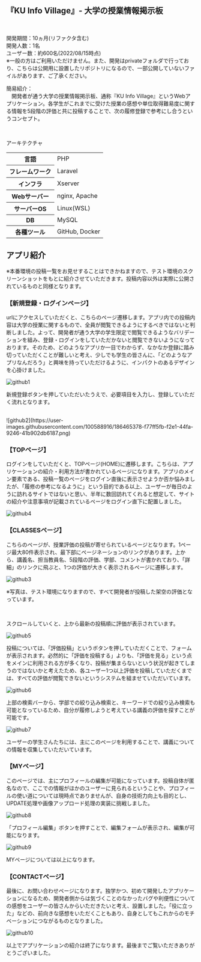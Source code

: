 ## 『KU Info Village』- 大学の授業情報掲示板
<br>
<p>開発期間：10ヵ月(リファクタ含む)<br>開発人数：1名<br>ユーザー数：約600名(2022/08/15時点)<br>※一般の方はご利用いただけません。また、開発はprivateフォルダで行っており、こちらは公開用に設置したリポジトリになるので、一部公開していないファイルがあります、ご了承ください。</p>


<p>簡易紹介：<br>　開発者が通う大学の授業情報掲示板、通称『KU Info Village』というWebアプリケーション。各学生がこれまでに受けた授業の感想や単位取得難易度に関する情報を5段階の評価と共に投稿することで、次の履修登録で参考にし合うというコンセプト。</p>

<br>

アーキテクチャ
<table>
    <tr>
        <th>言語</th>
        <td>PHP</td>
    </tr>
    <tr>
        <th>フレームワーク</th>
        <td>Laravel</td>
    </tr>
    <tr>
        <th>インフラ</th>
        <td>Xserver</td>
    </tr>
    <tr>
        <th>Webサーバー</th>
        <td>nginx, Apache</td>
    </tr>
    <tr>
        <th>サーバーOS</th>
        <td>Linux(WSL)</td>
    </tr>
    <tr>
        <th>DB</th>
        <td>MySQL</td>
    </tr>
    <tr>
        <th>各種ツール</th>
        <td>GitHub, Docker</td>
    </tr>
</table>

## アプリ紹介
※本番環境の投稿一覧をお見せすることはできかねますので、テスト環境のスクリーンショットをもとに紹介させていただきます。投稿内容以外は実際に公開されているものと同様となります。

### 【新規登録・ログインページ】
urlにアクセスしていただくと、こちらのページ遷移します。アプリ内での投稿内容は大学の授業に関するもので、全員が閲覧できるようにするべきではないと判断しました。よって、開発者が通う大学の学生限定で閲覧できるようなバリデーションを組み、登録・ログインをしていただかないと閲覧できないようになっております。そのため、どのようなアプリか一目でわからず、なかなか登録に踏み切っていただくことが難しいと考え、少しでも学生の皆さんに、「どのようなアプリなんだろう」と興味を持っていただけるように、インパクトのあるデザインを心掛けました。

![github1](https://user-images.githubusercontent.com/100588916/186465342-d1d2e8be-43ea-4c02-a3ce-15f6593adef9.png)
<br>

新規登録ボタンを押していただいたうえで、必要項目を入力し、登録していただく流れとなります。

<br>
![github2](https://user-images.githubusercontent.com/100588916/186465378-f77ff5fb-f2e1-44fa-9246-41b902db6187.png)

### 【TOPページ】

<p>ログインをしていただくと、TOPページ(HOME)に遷移します。こちらは、アプリケーションの紹介・利用方法が書かれているページになります。アプリのメイン要素である、投稿一覧のページをログイン直後に表示させようか否か悩みましたが、「履修の参考になるように」という目的である以上、ユーザーが毎日のように訪れるサイトではないと思い、半年に数回訪れてくれると想定して、サイトの紹介や注意事項が記載されているページをログイン直下に配置しました。</p>

![github4](https://user-images.githubusercontent.com/100588916/186465420-864b4b9c-b9e8-4838-b6d5-cc1d8bc09c16.png)
### 【CLASSESページ】

<p>こちらのページが、授業評価の投稿が寄せられているページとなります。1ページ最大80件表示され、最下部にページネーションのリンクがあります。上から、講義名、担当教員名、5段階の評価、学部、コメントが書かれており、「詳細」のリンクに飛ぶと、1つの評価が大きく表示されるページに遷移します。</p>

![github3](https://user-images.githubusercontent.com/100588916/186465446-d0875ac7-4bf2-4d94-8594-1a5f271aeb49.png)
<br>
<p>※写真は、テスト環境になりますので、すべて開発者が投稿した架空の評価となっています。</p>
<br>
<p>スクロールしていくと、上から最新の投稿順に評価が表示されています。</p>

![github5](https://user-images.githubusercontent.com/100588916/186465474-514a50a0-c5af-41e6-bd6e-81e2a65ab2a1.png)
<br>
<p>投稿については、「評価投稿」というボタンを押していただくことで、フォームが表示されます。必然的に「評価を投稿する」よりも、「評価を見る」という点をメインに利用される方が多くなり、投稿が集まらないという状況が起きてしまうのではないかと考えたため、各ユーザー1つ以上評価を投稿していただくまでは、すべての評価が閲覧できないというシステムを組ませていただいています。</p>

![github6](https://user-images.githubusercontent.com/100588916/186465494-60494d14-ff5f-48e1-857b-b82be2489ffd.png)
<br>
<p>上部の検索バーから、学部での絞り込み検索と、キーワードでの絞り込み検索も可能となっているため、自分が履修しようと考えている講義の評価を探すことが可能です。</p>

![github7](https://user-images.githubusercontent.com/100588916/186465507-c2c7d228-a7ec-4187-8b27-eb71057fa5bf.png)
<br>

ユーザーの学生さんたちには、主にこのページを利用することで、講義についての情報を収集していただいています。
<br>
### 【MYページ】

<p>このページでは、主にプロフィールの編集が可能になっています。投稿自体が匿名なので、ここでの情報がほかのユーザーに見られるということや、プロフィールの使い道については現時点でありませんが、自身の技術力向上も目的とし、UPDATE処理や画像アップロード処理の実装に挑戦しました。</p>

![github8](https://user-images.githubusercontent.com/100588916/186465534-6d5c8e01-d3f3-4ba5-9d1e-98e4dc9a40fc.png)
<br>
<p>「プロフィール編集」ボタンを押すことで、編集フォームが表示され、編集が可能になります。</p>

![github9](https://user-images.githubusercontent.com/100588916/186465560-e78019c0-e2e1-4110-8220-1669fa5c9d0c.png)
<br>

MYページについては以上になります。

### 【CONTACTページ】

<p>最後に、お問い合わせページになります。独学かつ、初めて開発したアプリケーションになるため、開発者側からは気づくことのなかったバグや利便性についての感想をユーザーの皆さんからいただきたいと考え、設置しました。「役に立った」などの、前向きな感想をいただくこともあり、自身としてもこれからのモチベーションにつながるものとなりました。</p>

![github10](https://user-images.githubusercontent.com/100588916/186466623-b0c249c4-09bb-4d8b-a2e5-80ef1a79fb38.png)
<br>

以上でアプリケーションの紹介は終了になります。最後までご覧いただきありがとうございました。







